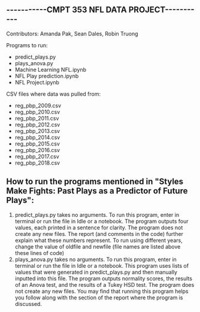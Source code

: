 -----------CMPT 353 NFL DATA PROJECT-----------
-
Contributors: Amanda Pak, Sean Dales, Robin Truong

Programs to run:
  - predict_plays.py
  - plays_anova.py
  - Machine Learning NFL.ipynb
  - NFL Play prediction.ipynb
  - NFL Project.ipynb
  
CSV files where data was pulled from:
  - reg_pbp_2009.csv
  - reg_pbp_2010.csv
  - reg_pbp_2011.csv
  - reg_pbp_2012.csv
  - reg_pbp_2013.csv
  - reg_pbp_2014.csv
  - reg_pbp_2015.csv
  - reg_pbp_2016.csv
  - reg_pbp_2017.csv
  - reg_pbp_2018.csv

How to run the programs mentioned in "Styles Make Fights: Past Plays as a Predictor of Future Plays":
-
  1) predict_plays.py takes no arguments. To run this program, enter <python3 predict_plays.py> in terminal or run the file in      Idle or a notebook. The program outputs four values, each printed in a sentence for clarity. The program does not create      any new files. The report (and comments in the code) further explain what these numbers represent. To run using different      years, change the value of oldfile and newfile (file names are listed above these lines of code)
  2) plays_anova.py takes no arguments. To run this program, enter <python3 plays_anova.py> in terminal or run the file in          Idle or a notebook. This program uses lists of values that were generated in predict_plays.py and then manually inputted      into this file. The program outputs normality scores, the results of an Anova test, and the results of a Tukey HSD test.      The program does not create any new files. You may find that running this program helps you follow along with the section      of the report where the program is discussed.
